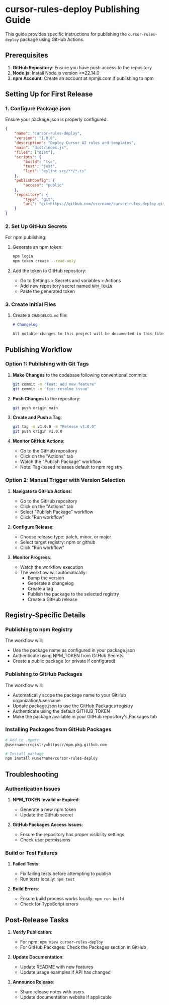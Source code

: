 # cursor-rules-deploy Publishing Guide

This guide provides specific instructions for publishing the `cursor-rules-deploy` package using GitHub Actions.

## Prerequisites

1. **GitHub Repository**: Ensure you have push access to the repository
2. **Node.js**: Install Node.js version >=22.14.0
3. **npm Account**: Create an account at npmjs.com if publishing to npm

## Setting Up for First Release

### 1. Configure Package.json

Ensure your package.json is properly configured:

```json
{
    "name": "cursor-rules-deploy",
    "version": "1.0.0",
    "description": "Deploy Cursor AI rules and templates",
    "main": "dist/index.js",
    "files": ["dist"],
    "scripts": {
        "build": "tsc",
        "test": "jest",
        "lint": "eslint src/**/*.ts"
    },
    "publishConfig": {
        "access": "public"
    },
    "repository": {
        "type": "git",
        "url": "git+https://github.com/username/cursor-rules-deploy.git"
    }
}
```

### 2. Set Up GitHub Secrets

For npm publishing:

1. Generate an npm token:

    ```bash
    npm login
    npm token create --read-only
    ```

2. Add the token to GitHub repository:
    - Go to Settings > Secrets and variables > Actions
    - Add new repository secret named `NPM_TOKEN`
    - Paste the generated token

### 3. Create Initial Files

1. Create a `CHANGELOG.md` file:

    ```markdown
    # Changelog

    All notable changes to this project will be documented in this file.
    ```

## Publishing Workflow

### Option 1: Publishing with Git Tags

1. **Make Changes** to the codebase following conventional commits:

    ```bash
    git commit -m "feat: add new feature"
    git commit -m "fix: resolve issue"
    ```

2. **Push Changes** to the repository:

    ```bash
    git push origin main
    ```

3. **Create and Push a Tag**:

    ```bash
    git tag -a v1.0.0 -m "Release v1.0.0"
    git push origin v1.0.0
    ```

4. **Monitor GitHub Actions**:
    - Go to the GitHub repository
    - Click on the "Actions" tab
    - Watch the "Publish Package" workflow
    - Note: Tag-based releases default to npm registry

### Option 2: Manual Trigger with Version Selection

1. **Navigate to GitHub Actions**:

    - Go to the GitHub repository
    - Click on the "Actions" tab
    - Select "Publish Package" workflow
    - Click "Run workflow"

2. **Configure Release**:

    - Choose release type: patch, minor, or major
    - Select target registry: npm or github
    - Click "Run workflow"

3. **Monitor Progress**:
    - Watch the workflow execution
    - The workflow will automatically:
        - Bump the version
        - Generate a changelog
        - Create a tag
        - Publish the package to the selected registry
        - Create a GitHub release

## Registry-Specific Details

### Publishing to npm Registry

The workflow will:

- Use the package name as configured in your package.json
- Authenticate using NPM_TOKEN from GitHub Secrets
- Create a public package (or private if configured)

### Publishing to GitHub Packages

The workflow will:

- Automatically scope the package name to your GitHub organization/username
- Update package.json to use the GitHub Packages registry
- Authenticate using the default GITHUB_TOKEN
- Make the package available in your GitHub repository's Packages tab

### Installing Packages from GitHub Packages

```bash
# Add to .npmrc
@username:registry=https://npm.pkg.github.com

# Install package
npm install @username/cursor-rules-deploy
```

## Troubleshooting

### Authentication Issues

1. **NPM_TOKEN Invalid or Expired**:

    - Generate a new npm token
    - Update the GitHub secret

2. **GitHub Packages Access Issues**:
    - Ensure the repository has proper visibility settings
    - Check user permissions

### Build or Test Failures

1. **Failed Tests**:

    - Fix failing tests before attempting to publish
    - Run tests locally: `npm test`

2. **Build Errors**:
    - Ensure build process works locally: `npm run build`
    - Check for TypeScript errors

## Post-Release Tasks

1. **Verify Publication**:

    - For npm: `npm view cursor-rules-deploy`
    - For GitHub Packages: Check the Packages section in GitHub

2. **Update Documentation**:

    - Update README with new features
    - Update usage examples if API has changed

3. **Announce Release**:
    - Share release notes with users
    - Update documentation website if applicable
